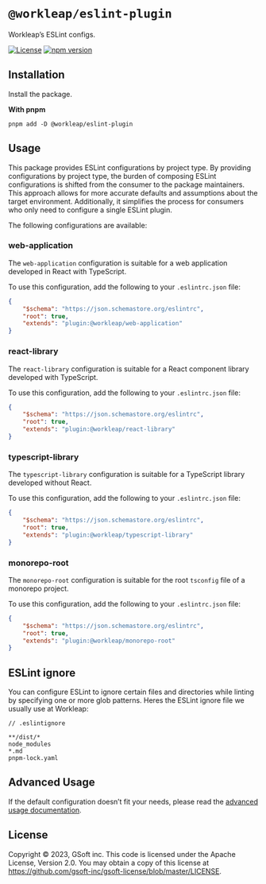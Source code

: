 # `@workleap/eslint-plugin`
Workleap’s ESLint configs.

[![License](https://img.shields.io/badge/License-Apache_2.0-blue.svg)](../../LICENSE)
[![npm version](https://img.shields.io/npm/v/@workleap/eslint-plugin)](https://www.npmjs.com/package/@workleap/eslint-plugin)

## Installation

Install the package.

**With pnpm**
```shell
pnpm add -D @workleap/eslint-plugin
```

## Usage

This package provides ESLint configurations by project type. By providing configurations by project type, the burden of composing ESLint configurations is shifted from the consumer to the package maintainers. This approach allows for more accurate defaults and assumptions about the target environment. Additionally, it simplifies the process for consumers who only need to configure a single ESLint plugin.

The following configurations are available:

### web-application

The `web-application` configuration is suitable for a web application developed in React with TypeScript.

To use this configuration, add the following to your `.eslintrc.json` file:

```json
{
    "$schema": "https://json.schemastore.org/eslintrc",
    "root": true,
    "extends": "plugin:@workleap/web-application"
}
```

### react-library

The `react-library` configuration is suitable for a React component library developed with TypeScript.

To use this configuration, add the following to your `.eslintrc.json` file:

```json
{
    "$schema": "https://json.schemastore.org/eslintrc",
    "root": true,
    "extends": "plugin:@workleap/react-library"
}
```

### typescript-library

The `typescript-library` configuration is suitable for a TypeScript library developed without React.

To use this configuration, add the following to your `.eslintrc.json` file:

```json
{
    "$schema": "https://json.schemastore.org/eslintrc",
    "root": true,
    "extends": "plugin:@workleap/typescript-library"
}
```

### monorepo-root

The `monorepo-root` configuration is suitable for the root `tsconfig` file of a monorepo project.

To use this configuration, add the following to your `.eslintrc.json` file:

```json
{
    "$schema": "https://json.schemastore.org/eslintrc",
    "root": true,
    "extends": "plugin:@workleap/monorepo-root"
}
```

## ESLint ignore

You can configure ESLint to ignore certain files and directories while linting by specifying one or more glob patterns.
Heres the ESLint ignore file we usually use at Workleap:

```
// .eslintignore

**/dist/*
node_modules
*.md
pnpm-lock.yaml
```

## Advanced Usage

If the default configuration doesn’t fit your needs, please read the [advanced usage documentation](./ADVANCED_USAGE.md).

## License

Copyright © 2023, GSoft inc. This code is licensed under the Apache License, Version 2.0. You may obtain a copy of this license at https://github.com/gsoft-inc/gsoft-license/blob/master/LICENSE.
